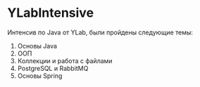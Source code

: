 # YLabIntensive
Интенсив по Java от YLab, были пройдены следующие темы:
1. Основы Java
2. ООП
3. Коллекции и работа с файлами
4. PostgreSQL и RabbitMQ
5. Основы Spring
